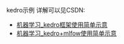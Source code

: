 kedro示例
详解可以见CSDN:
- [机器学习_kedro框架使用简单示意](https://blog.csdn.net/Scc_hy/article/details/126715763?spm=1001.2014.3001.5502)
- [机器学习_kedro+mlfow使用简单示意](https://blog.csdn.net/Scc_hy/article/details/127334235?spm=1001.2014.3001.5502)
